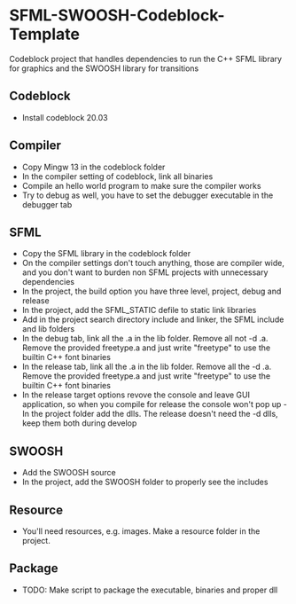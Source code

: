 # SFML-SWOOSH-Codeblock-Template
Codeblock project that handles dependencies to run the C++ SFML library for graphics and the SWOOSH library for transitions

## Codeblock 
- Install codeblock 20.03

## Compiler
- Copy Mingw 13 in the codeblock folder
- In the compiler setting of codeblock, link all binaries
- Compile an hello world program to make sure the compiler works
- Try to debug as well, you have to set the debugger executable in the debugger tab

## SFML
- Copy the SFML library in the codeblock folder
- On the compiler settings don't touch anything, those are compiler wide, and you don't want to burden non SFML projects with unnecessary dependencies
- In the project, the build option you have three level, project, debug and release
- In the project, add the SFML_STATIC defile to static link libraries
- Add in the project search directory include and linker, the SFML include and lib folders
- In the debug tab, link all the .a in the lib folder. Remove all not -d .a. Remove the provided freetype.a and just write "freetype" to use the builtin C++ font binaries
- In the release tab, link all the .a in the lib folder. Remove all the -d .a. Remove the provided freetype.a and just write "freetype" to use the builtin C++ font binaries
- In the release target options revove the console and leave GUI application, so when you compile for release the console won't pop up
-In the project folder add the dlls. The release doesn't need the -d dlls, keep them both during develop

## SWOOSH
- Add the SWOOSH source
- In the project, add the SWOOSH folder to properly see the includes

## Resource
- You'll need resources, e.g. images. Make a resource folder in the project.

## Package
- TODO: Make script to package the executable, binaries and proper dll


